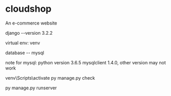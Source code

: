 # cloudshop

An e-commerce website

django --version 3.2.2

virtual env: venv

database -- mysql

note for mysql: python version 3.6.5 mysqlclient 1.4.0, other version may not work

venv\Scripts\activate
py manage.py check

py manage.py runserver
